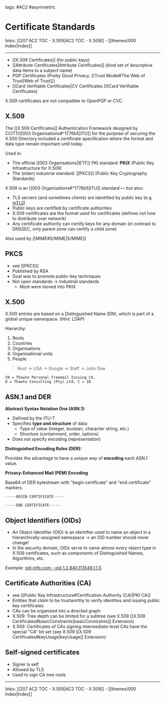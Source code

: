 tags: #AC2 #asymmetric 

# Certificate Standards

links: [[207 AC2 TOC - X.509|AC2 TOC - X.509]] - [[themes/000 Index|Index]]

---

- [[X.509 Certificates]] (for public keys)
- [[Attribute Certificates|Attribute Certificates]] (bind set of descriptive data items to a subject name)
- PGP Certificates (Pretty Good Privacy. [[Trust Model#The Web of Trust|Web of Trust]])
- [[Card Verifiable Certificates|CV Certificates ]](Card Verifiable Certificates)

X.509 certificates are not compatible to OpenPGP or CVC.

## X.509

The [[X.509 Certificates]] Authentication Framework designed by CCITT/[[003 Organisations#^1776b5|ITU]] for the purpose of securing the X.500 Directory included a certificate specification where the format and data type remain important until today.

Used in:

* The official [[003 Organisations|IETF]] PKI standard: **PKIX** (Public Key Infrastructure for X.509)
* The (older) industrial standard: [[PKCS]] (Public Key Cryptography Standards)

X.509 is an [[003 Organisations#^1776b5|ITU]] standard — but also:

- TLS servers (and sometimes clients) are identified by public key (e.g. [mTLS](https://www.cloudflare.com/learning/access-management/what-is-mutual-tls/))
- Public keys are certified by certificate authorities  
- X.509 certificates are the format used for certificates (defines not how to distribute over network)
- Any certificate authority can certify keys for any domain (in contrast to DNSSEC, only parent zone can certify a child zone)

Also used by [[MIME#S/MIME|S/MIME]]

## PKCS

* see [[PKCS]]
* Published by RSA
* Goal was to promote public-key techniques
* Not open standards $\rightarrow$ Industrial standards
	* Most were moved into PKIX

## X.500

X.500 entries are based on a Distinguished Name (DN), which is part of a global unique namespace. (Hint: LDAP)

Hierarchy: 

1. Roots
2. Countries
3. Organisations
4. Organisational units
5. People

> Root $\rightarrow$ USA $\rightarrow$ Google $\rightarrow$ Staff $\rightarrow$ John Doe

```
CN = Thawte Personal Freemail Issuing CA,
O = Thawte Consulting (Pty) Ltd, C = ZA
```

## ASN.1 and DER

**Abstract Syntax Notation One (ASN.1):**

* Defined by the ITU-T
* Specifies **type and structure** of data:
	* Type of value (integer, boolean, character string, etc.)
	* Structure (containment, order, options)
* Does not specify encoding (representation)

**Distinguished Encoding Rules (DER):**

Provides the advantage to have a unique way of **encoding** each ASN.1 value.

**Privacy-Enhanced Mail (PEM) Encoding**

Base64 of DER bytestream with "begin certificate" and "end certificate" markers.

```
-----BEGIN CERTIFICATE-----

-----END CERTIFICATE-----
```

## Object Identifiers (OIDs)

* An Object Identifier (OID) is an identifier used to name an object in a hierarchically-assigned namespace $\rightarrow$ an OID number should never change!
* In the security domain, OIDs serve to name almost every object type in X.509 certificates, such as components of Distinguished Names, Algorithms, etc.

*Example*: [oid-info.com - oid 1.2.840.113549.1.1.5](http://www.oid-info.com/cgi-bin/display?oid=1.2.840.113549.1.1.5&submit=Display&action=display)

## Certificate Authorities (CA)

- see [[Public Key Infrastructure#Certification Authority (CA)|PKI CA]]
- Entities that *claim* to be trustworthy to verify identities and issuing public key certificates
- CAs can be organized into a directed graph
- X.509: Tree depth can be limited for a subtree (see X.509 [[X.509 Certificates#basicConstraints|basicConstraints]] Extension)
- X.509: Certificates of CAs signing intermediate-level CAs have the special "CA" bit set (see X.509 [[X.509 Certificates#keyUsage|keyUsage]] Extension)

## Self-signed certificates

- Signer is self  
- Allowed by TLS  
- Used to sign CA tree roots

---
links: [[207 AC2 TOC - X.509|AC2 TOC - X.509]] - [[themes/000 Index|Index]]